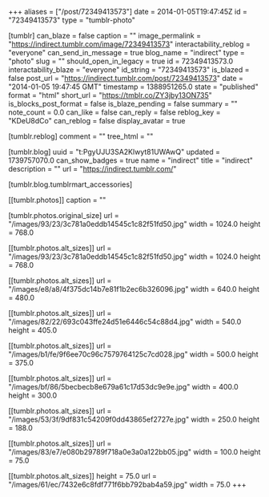 +++
aliases = ["/post/72349413573"]
date = 2014-01-05T19:47:45Z
id = "72349413573"
type = "tumblr-photo"

[tumblr]
can_blaze = false
caption = ""
image_permalink = "https://indirect.tumblr.com/image/72349413573"
interactability_reblog = "everyone"
can_send_in_message = true
blog_name = "indirect"
type = "photo"
slug = ""
should_open_in_legacy = true
id = 72349413573.0
interactability_blaze = "everyone"
id_string = "72349413573"
is_blazed = false
post_url = "https://indirect.tumblr.com/post/72349413573"
date = "2014-01-05 19:47:45 GMT"
timestamp = 1388951265.0
state = "published"
format = "html"
short_url = "https://tmblr.co/ZY3jby13ON735"
is_blocks_post_format = false
is_blaze_pending = false
summary = ""
note_count = 0.0
can_like = false
can_reply = false
reblog_key = "KDeU8dCo"
can_reblog = false
display_avatar = true

[tumblr.reblog]
comment = ""
tree_html = ""

[tumblr.blog]
uuid = "t:PgyUJU3SA2Klwyt81UWAwQ"
updated = 1739757070.0
can_show_badges = true
name = "indirect"
title = "indirect"
description = ""
url = "https://indirect.tumblr.com/"

[tumblr.blog.tumblrmart_accessories]

[[tumblr.photos]]
caption = ""

[tumblr.photos.original_size]
url = "/images/93/23/3c781a0eddb14545c1c82f51fd50.jpg"
width = 1024.0
height = 768.0

[[tumblr.photos.alt_sizes]]
url = "/images/93/23/3c781a0eddb14545c1c82f51fd50.jpg"
width = 1024.0
height = 768.0

[[tumblr.photos.alt_sizes]]
url = "/images/e8/a8/4f375dc14b7e81f1b2ec6b326096.jpg"
width = 640.0
height = 480.0

[[tumblr.photos.alt_sizes]]
url = "/images/82/22/693c043ffe24d51e6446c54c88d4.jpg"
width = 540.0
height = 405.0

[[tumblr.photos.alt_sizes]]
url = "/images/b1/fe/9f6ee70c96c7579764125c7cd028.jpg"
width = 500.0
height = 375.0

[[tumblr.photos.alt_sizes]]
url = "/images/bf/86/5becbecb8e679a61c17d53dc9e9e.jpg"
width = 400.0
height = 300.0

[[tumblr.photos.alt_sizes]]
url = "/images/53/3f/9df831c54209f0dd43865ef2727e.jpg"
width = 250.0
height = 188.0

[[tumblr.photos.alt_sizes]]
url = "/images/83/e7/e080b29789f718a0e3a0a122bb05.jpg"
width = 100.0
height = 75.0

[[tumblr.photos.alt_sizes]]
height = 75.0
url = "/images/61/ec/7432e6c8fdf771f6bb792bab4a59.jpg"
width = 75.0
+++
